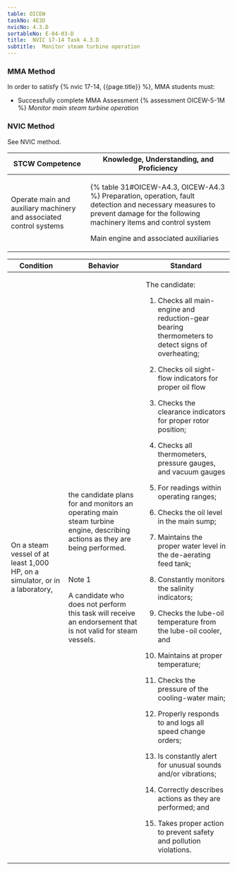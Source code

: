 ```yaml
---
table: OICEW
taskNo: 4E3D
nvicNo: 4.3.D 
sortableNo: E-04-03-D
title:  NVIC 17-14 Task 4.3.D
subtitle:  Monitor steam turbine operation
---
```



### MMA Method

In order to satisfy  {% nvic 17-14, {{page.title}}  %}, MMA students must:

* Successfully complete MMA Assessment {% assessment OICEW-5-1M %} *Monitor main steam turbine operation*


### NVIC Method

<a onclick="togglevisibility('nvic_methods')" >See NVIC method.</a>

<div id='nvic_methods' class='hide'>

<table>
<thead>
<tr>
<th class='forty'> STCW Competence </th>
<th class='sixty'> Knowledge, Understanding, and Proficiency </th>
</tr>
</thead>




<tbody>
<tr><td markdown='1'>

Operate main and auxiliary machinery and associated control systems

</td><td markdown='1'>

{% table 31#OICEW-A4.3, OICEW-A4.3 %} Preparation, operation, fault detection and necessary measures to prevent damage for the following machinery items and control system 

Main engine and associated auxiliaries

</td></tr>


</tbody>
</table>


<table>
<thead>
<tr><th class='twenty'>  Condition </th><th class='twenty'> Behavior </th><th  class='sixty'>Standard </th></tr>
</thead>
<tbody >



<tr><td markdown='1'>

On a steam vessel of at least 1,000 HP, on a simulator, or in a laboratory,

</td><td markdown='1'>

the candidate plans for and monitors an operating main steam turbine engine, describing actions as they are being performed.

<br>

<div class="tooltip" markdown='1'>

Note 1

A candidate who does not perform this task will receive an endorsement that is not valid for steam vessels.

</div>


</td><td markdown='1'>

The candidate:

1. Checks all main-engine and reduction-gear bearing thermometers to detect signs of overheating;

2. Checks oil sight-flow indicators for proper oil flow

3. Checks the clearance indicators for proper rotor position;

4. Checks all thermometers, pressure gauges, and vacuum gauges

5. For readings within operating ranges;

6. Checks the oil level in the main sump;

7. Maintains the proper water level in the de-aerating feed tank;

8. Constantly monitors the salinity indicators;

9. Checks the lube-oil temperature from the lube-oil cooler, and

10. Maintains at proper temperature;

11. Checks the pressure of the cooling-water main;

12. Properly responds to and logs all speed change orders;

13. Is constantly alert for unusual sounds and/or vibrations;

14. Correctly describes actions as they are performed; and

15. Takes proper action to prevent safety and pollution violations.

</td></tr>
</tbody>
</table>
</div>
